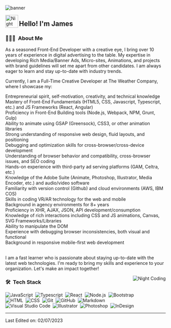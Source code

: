 ![banner](https://im4.ezgif.com/tmp/ezgif-4-56ac58a203.gif)

<img alt="Night Coding" src="./assets/Hand%20Wave.gif" width='40' align="left"/><h2>Hello! I'm James</h2>

<!-- ## 👋 &nbsp;Hey there! I'm Aditya -->

### 👨🏻‍💻 &nbsp;About Me

As a seasoned Front-End Developer with a creative eye, I bring over 10 years of experience in digital advertising to the table. My expertise in developing Rich Media/Banner Ads, Micro-sites, Animations, and projects with brand guidelines will set me apart from other candidates. I am always eager to learn and stay up-to-date with industry trends.

Currently, I am a Full-Time Creative Developer at The Weather Company, where I showcase my:

Entrepreneurial spirit, self-motivation, creativity, and technical knowledge<br>
Mastery of Front-End Fundamentals (HTML5, CSS, Javascript, Typescript, etc.) and JS Frameworks (React, Angular)<br>
Proficiency in Front-End Building tools (Node.js, Webpack, NPM, Grunt, Gulp)<br>
Ability to animate using GSAP (Greensock), CSS3, or other animation libraries <br>
Strong understanding of responsive web design, fluid layouts, and positioning <br>
Debugging and optimization skills for cross-browser/cross-device development <br>
Understanding of browser behavior and compatibility, cross-browser issues, and SEO coding <br>
Hands-on experience with third-party ad serving platforms (GAM, Celtra, etc.) <br>
Knowledge of the Adobe Suite (Animate, Photoshop, Illustrator, Media Encoder, etc.) and audio/video software <br>
Familiarity with version control (Github) and cloud environments (AWS, IBM COS) <br>
Skills in coding VR/AR technology for the web and mobile <br>
Background in agency environments for 8+ years <br>
Proficiency in XHR, AJAX, JSON, API development/consumption <br>
Knowledge of rich interactions including CSS and JS animations, Canvas, SVG Frameworks/Libraries <br>
Ability to manipulate the DOM <br>
Experience with debugging browser inconsistencies, both visual and functional <br>
Background in responsive mobile-first web development <br><br>

I am a fast learner who is passionate about staying up-to-date with the latest web technologies. I'm ready to bring my skills and experience to your organization. Let's make an impact together!

<img alt="Night Coding" src="https://media2.giphy.com/media/xT9IgzoKnwFNmISR8I/giphy.gif?cid=ecf05e47gfobxi96hane8v08o6piplr553y2ct8ktkhbad8c&rid=giphy.gif&ct=g" align="right"/>

### 🛠 &nbsp;Tech Stack

![JavaScript](https://img.shields.io/badge/-JavaScript-05122A?style=flat&logo=javascript)&nbsp;
![Typescript](https://camo.githubusercontent.com/8b76dad952a5f01b227f0fc83168009e115d7a0c5f9eca6ea918d6ae4e71b8ff/68747470733a2f2f696d672e736869656c64732e696f2f62616467652f2d547970655363726970742d3030374143433f7374796c653d666c61742d737175617265266c6f676f3d74797065736372697074)&nbsp;
![React](https://img.shields.io/badge/-React-05122A?style=flat&logo=react)&nbsp;
![Node.js](https://img.shields.io/badge/-Node.js-05122A?style=flat&logo=node.js)&nbsp;
![Bootstrap](https://img.shields.io/badge/-Bootstrap-05122A?style=flat&logo=bootstrap&logoColor=563D7C)\
![HTML](https://img.shields.io/badge/-HTML-05122A?style=flat&logo=HTML5)&nbsp;
![CSS](https://img.shields.io/badge/-CSS-05122A?style=flat&logo=CSS3&logoColor=1572B6)&nbsp;
![Git](https://img.shields.io/badge/-Git-05122A?style=flat&logo=git)&nbsp;
![GitHub](https://img.shields.io/badge/-GitHub-05122A?style=flat&logo=github)&nbsp;
![Markdown](https://img.shields.io/badge/-Markdown-05122A?style=flat&logo=markdown)\
![Visual Studio Code](https://img.shields.io/badge/-Visual%20Studio%20Code-05122A?style=flat&logo=visual-studio-code&logoColor=007ACC)&nbsp;
![Illustrator](https://img.shields.io/badge/-Illustrator-05122A?style=flat&logo=adobe-illustrator)&nbsp;
![Photoshop](https://img.shields.io/badge/-Photoshop-05122A?style=flat&logo=adobe-photoshop)&nbsp;
![InDesign](https://img.shields.io/badge/-InDesign-05122A?style=flat&logo=adobe-indesign)

-----


Last Edited on: 02/07/2023
